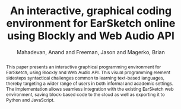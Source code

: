 --- 
title: "An interactive, graphical coding environment for EarSketch online using Blockly and Web Audio API" 
abstract: "This paper presents an interactive graphical programming environment for EarSketch, using Blockly and Web Audio API. This visual programming element sidesteps syntactical challenges common to learning text-based languages, thereby targeting a wider range of users in both informal and academic settings. The implementation allows seamless integration with the existing EarSketch web environment, saving block-based code to the cloud as well as exporting it to Python and JavaScript." 
address: "Atlanta, Georgia" 
author: "Mahadevan, Anand and Freeman, Jason and Magerko, Brian"
webAuthor: "Anand Mahadevan, Jason Freeman, Brian Magerko" 
booktitle: "Proceedings of the International Web Audio Conference" 
editor: "Freeman, Jason and Lerch, Alexander and Paradis, Matthew" 
month: "Proceedings of the International Web Audio Conference"
pages: "" 
publisher: "Georgia Tech" 
series: "WAC '16"
track: "Paper"  
year: "2016" 
id: "2016_33" 
tags: year2016
media: undefined 
pdflink: undefined
ISSN: 2663-5844
---